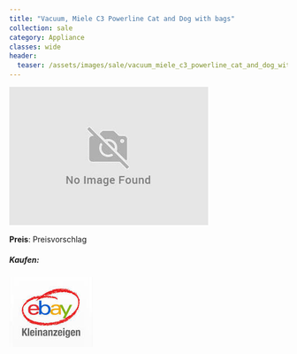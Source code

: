 ```yaml
---
title: "Vacuum, Miele C3 Powerline Cat and Dog with bags"
collection: sale
category: Appliance
classes: wide
header: 
  teaser: /assets/images/sale/vacuum_miele_c3_powerline_cat_and_dog_with_bags.png
---
```




<a href="">
  <img src="/assets/images/sale/vacuum_miele_c3_powerline_cat_and_dog_with_bags.png" alt="Vacuum, Miele C3 Powerline Cat and Dog with bags">
</a>

**Preis**: Preisvorschlag


##### Kaufen:
<a href="">
  <img src="/assets/images/ebay.png" alt="Ebay Kleinanzeigen">
</a>

